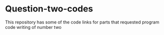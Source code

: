 # Question-two-codes
This repository has some of the code links for parts that requested program code writing of number two
